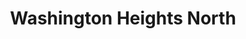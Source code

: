 ---
slug: washington-heights-north
title: Washington Heights North
address: 4334 Broadway
state: New York
stateAbbreviation: NY
city: New York
postal: 10033
url: (https://www.radnet.com/lhr-acpny/locations/washington-heights-north)
htmlHead:    null
body:    null
appointmentUrl: (https://www.radnet.com/lenox-hill-radiology/for-patients/request-appointment)
walkInTitle: Walk-In Hours
walkInDetails: Mon - Fri | 8:00 am - 4:00 pm
places:
- {
    name: "Lenox Hill Radiology | Washington Heights North",
    longitude: -73.934430000000,
    latitude: 40.852320000000,
}
---